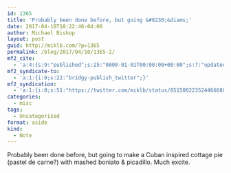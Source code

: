 ```yaml
---
id: 1365
title: 'Probably been done before, but going &#8230;&diams;'
date: 2017-04-10T18:22:46-04:00
author: Michael Bishop
layout: post
guid: http://miklb.com/?p=1365
permalink: /blog/2017/04/10/1365-2/
mf2_cite:
  - 'a:4:{s:9:"published";s:25:"0000-01-01T00:00:00+00:00";s:7:"updated";s:25:"0000-01-01T00:00:00+00:00";s:8:"category";a:1:{i:0;s:0:"";}s:6:"author";a:0:{}}'
mf2_syndicate-to:
  - 'a:1:{i:0;s:22:"bridgy-publish_twitter";}'
mf2_syndication:
  - 'a:1:{i:0;s:51:"https://twitter.com/miklb/status/851500223524466688";}'
categories:
  - misc
tags:
  - Uncategorized
format: aside
kind:
  - Note
---
```

Probably been done before, but going to make a Cuban inspired cottage pie (pastel de carne?) with mashed boniato & picadillo. Much excite.
